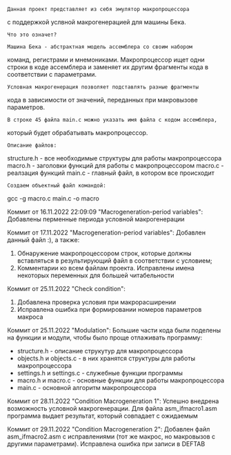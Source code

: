     Данная проект представляет из себя эмулятор макропроцессора
с поддержкой услвной макрогенерацией для машины Бека.

    Что это означет?

    Машина Бека - абстрактная модель ассемблера со своим набором
команд, регистрами и мнемониками. Макропроцессор ищет одни строки
в коде ассемблера и заменяет их другим фрагменты кода в соответствии
с параметрами.

    Условная макрогенерация позволяет подставлять разные фрагменты
кода в зависимости от значений, переданных при макровызове параметров.

    В строке 45 файла main.c можно указать имя файла с кодом ассемблера,
который будет обрабатывать макропроцессор.

    Описание файлов:
structure.h - все необходимые структуры для работы макропроцессора
macro.h - заголовки функций для работы с макропроцессором
macro.c - реалзация функций
main.c - главный файл, в котором все происходит

    Создаем объектный файл командой:
gcc -g macro.c main.c -o macro

Коммит от 16.11.2022 22:09:09 "Macrogeneration-period variables":
    Добавлены перменные периода условной макрогенерации

Коммит от 17.11.2022 "Macrogeneration-period variables":
    Добавлен данный файл :), а также:
1) Обнаружение макропроцессором строк, которые должны вставляться
в результирующий файл в соответствии с условием;
2) Комментарии ко всем файлам проекта. Исправлены имена некоторых
переменных для большей читабельности

Коммит от 25.11.2022 "Check condition":
1) Добавлена проверка условия при макрорасширении
2) Исправлена ошибка при формировании номеров параметров макроса

Коммит от 25.11.2022 "Modulation":
    Большие части кода были поделены на функции и модули, чтобы было проще
отлаживать программу:

- structure.h -  описание струкутур для макропроцессора
- objects.h и objects.c - в них хранятся структуры для работы макропроцессора
- settings.h и settings.c - служебные функции программы
- macro.h и macro.c - основные функции для работы макропроцессора
- main.c - основной алгоритм макропроцессора

Коммит от 28.11.2022 "Condition Macrogeneration 1":
    Успешно внедрена возможность условной макрогенерации.
Для файла asm_ifmacro1.asm программа выдает результат, который совпадает
с ожидаемым

Коммит от 29.11.2022 "Condition Macrogeneration 2":
    Добавлен файл asm_ifmacro2.asm с исправлениями
(тот же макрос, но макровызов с другими параметрами).
Исправлена ошибка при записи в DEFTAB